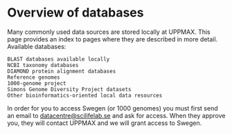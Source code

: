 # Overview of databases

Many commonly used data sources are stored locally at UPPMAX. This page provides an index to pages where they are described in more detail.
Available databases:

    BLAST databases available locally
    NCBI taxonomy databases
    DIAMOND protein alignment databases
    Reference genomes
    1000-genome project
    Simons Genome Diversity Project datasets
    Other bioinformatics-oriented local data resources

In order for you to access Swegen (or 1000 genomes) you must first send an email to datacentre@scilifelab.se and ask for access. When they approve you, they will contact UPPMAX and we will grant access to Swegen.
